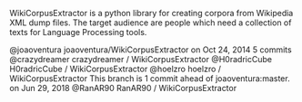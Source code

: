 
WikiCorpusExtractor is a python library for creating corpora from Wikipedia XML dump files.
The target audience are people which need a collection of texts for Language Processing tools.

@joaoventura joaoventura/WikiCorpusExtractor  on Oct 24, 2014 5 commits
 @crazydreamer crazydreamer / WikiCorpusExtractor
 @H0radricCube H0radricCube / WikiCorpusExtractor
 @hoelzro hoelzro / WikiCorpusExtractor  This branch is 1 commit ahead of joaoventura:master. on Jun 29, 2018
 @RanAR90 RanAR90 / WikiCorpusExtractor
